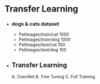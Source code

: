 # Transfer Learning

- ### dogs & cats dataset
  - PetImages/train/cat 1000
  - PetImages/train/dog 1000
  - PetImages/test/cat 100
  - PetImages/test/dog 100

- ## Transfer Learning
  A. ConvNet
  B. Fine Tuning
  C. Full Training
  
